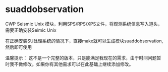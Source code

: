 # suaddobservation
CWP Seismic Unix 模块，利用SPS/RPS/XPS文件，将观测系统信息写入道头，需要正确安装Seimic Unix

在正确安装SU处理系统的情况下，直接make就可以生成模块suaddobservation,然后即可使用


温馨提示：
    这不是一个完整的版本，只是能满足我现在的需求，由于时间问题暂时我不做修改。如果你有其他需求可以在此基础上继续添加修改。

